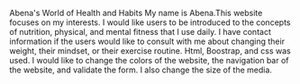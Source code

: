 
Abena's World of Health and Habits
My name is Abena.This website focuses on my interests. I would like users to be introduced to the concepts of nutrition, physical, and mental fitness that I use daily.
I have contact information if the users would like to consult with me about changing their weight, their mindset, or their exercise routine. Html, Boostrap, and css was used. I would like to change the colors of the website, the navigation bar of the website, and validate the form. I also change the size of the media.
